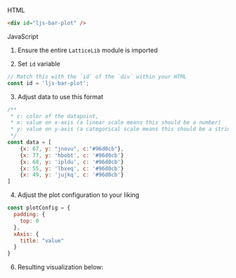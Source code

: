 HTML

```html
<div id="ljs-bar-plot" />
```

JavaScript

1. Ensure the entire `LatticeLib` module is imported

2. Set `id` variable

```js
// Match this with the `id` of the `div` within your HTML
const id = 'ljs-bar-plot';
```

3. Adjust data to use this format

```js
/**
 * c: color of the datapoint,
 * x: value on x-axis (a linear scale means this should be a number)
 * y: value on y-axis (a categorical scale means this should be a string)
 */
const data = [ 
    {x: 67, y: "jnovu", c:"#96d0cb"},
    {x: 77, y: 'hbobt', c: '#96d0cb'}
    {x: 68, y: 'ipldu', c: '#96d0cb'}
    {x: 55, y: 'lbxeq', c: '#96d0cb'}
    {x: 49, y: 'jujkq', c: '#96d0cb'}
]
```

4. Adjust the plot configuration to your liking

```js
const plotConfig = {
  padding: {
    top: 0
  }, 
  xAxis: {
    title: "value"
  }
}
```

6. Resulting visualization below: